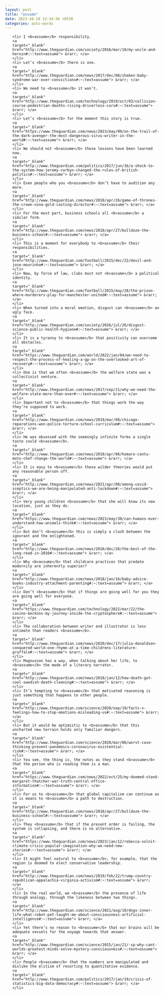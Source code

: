 ```yaml
---
layout: post
title: "assume"
date: 2023-10-10 12:34:56 +0530
categories: auto-words
---
```

<ol>

    <li> I <b>assume</b> responsibility.
    <a 
    target="_blank" 
    href="http://www.theguardian.com/society/2016/mar/10/my-uncle-and-heroin#:~:text=assume"> &rarr; </a>
    </li>
    <li> Let’s <b>assume</b> there is one.
    <a 
    target="_blank" 
    href="http://www.theguardian.com/news/2017/dec/08/shaken-baby-syndrome-war-over-convictions#:~:text=assume"> &rarr; </a>
    </li>
    <li> We need to <b>assume</b> it won’t.
    <a 
    target="_blank" 
    href="http://www.theguardian.com/technology/2019/oct/03/collision-course-pedestrian-deaths-rising-driverless-cars#:~:text=assume"> &rarr; </a>
    </li>
    <li> Let’s <b>assume</b> for the moment this story is true.
    <a 
    target="_blank" 
    href="https://www.theguardian.com/news/2023/may/09/on-the-trail-of-the-dark-avenger-the-most-dangerous-virus-writer-in-the-world#:~:text=assume"> &rarr; </a>
    </li>
    <li> We should not <b>assume</b> those lessons have been learned now.
    <a 
    target="_blank" 
    href="http://www.theguardian.com/politics/2017/jun/16/a-shock-to-the-system-how-jeremy-corbyn-changed-the-rules-of-british-politics#:~:text=assume"> &rarr; </a>
    </li>
    <li> Even people who you <b>assume</b> don’t have to audition any more.
    <a 
    target="_blank" 
    href="http://www.theguardian.com/news/2018/apr/26/game-of-thrones-the-crown-nina-gold-casting-director#:~:text=assume"> &rarr; </a>
    </li>
    <li> For the most part, business schools all <b>assume</b> a similar form.
    <a 
    target="_blank" 
    href="http://www.theguardian.com/news/2018/apr/27/bulldoze-the-business-school#:~:text=assume"> &rarr; </a>
    </li>
    <li> This is a moment for everybody to <b>assume</b> their responsibilities.
    <a 
    target="_blank" 
    href="http://www.theguardian.com/football/2015/dec/22/devil-and-jose-mourinho#:~:text=assume"> &rarr; </a>
    </li>
    <li> Now, by force of law, clubs must not <b>assume</b> a political identity.
    <a 
    target="_blank" 
    href="http://www.theguardian.com/football/2015/may/28/the-prison-where-murderers-play-for-manchester-united#:~:text=assume"> &rarr; </a>
    </li>
    <li> When turned into a moral emotion, disgust can <b>assume</b> an ugly face.
    <a 
    target="_blank" 
    href="http://www.theguardian.com/society/2016/jul/26/disgust-science-public-health-hygiene#:~:text=assume"> &rarr; </a>
    </li>
    <li> It is a tyranny to <b>assume</b> that positivity can overcome all obstacles.
    <a 
    target="_blank" 
    href="https://www.theguardian.com/world/2022/jan/04/we-need-to-respect-the-process-of-healing-a-gp-on-the-overlooked-art-of-recovery#:~:text=assume"> &rarr; </a>
    </li>
    <li> One is that we often <b>assume</b> the welfare state was a collectivist venture.
    <a 
    target="_blank" 
    href="http://www.theguardian.com/news/2017/sep/21/why-we-need-the-welfare-state-more-than-ever#:~:text=assume"> &rarr; </a>
    </li>
    <li> Important not to <b>assume</b> that things work the way they’re supposed to work.
    <a 
    target="_blank" 
    href="http://www.theguardian.com/news/2019/mar/08/chicago-reparations-won-police-torture-school-curriculum#:~:text=assume"> &rarr; </a>
    </li>
    <li> He was obsessed with the seemingly infinite forms a single taste could <b>assume</b>.
    <a 
    target="_blank" 
    href="http://www.theguardian.com/news/2018/apr/06/homaro-cantu-moto-chef-change-the-world#:~:text=assume"> &rarr; </a>
    </li>
    <li> It is easy to <b>assume</b> these wilder theories would put any reasonable person off.
    <a 
    target="_blank" 
    href="http://www.theguardian.com/news/2021/apr/08/among-covid-sceptics-we-are-being-manipulated-anti-lockdown#:~:text=assume"> &rarr; </a>
    </li>
    <li> Very young children <b>assume</b> that she will know its new location, just as they do.
    <a 
    target="_blank" 
    href="https://www.theguardian.com/news/2023/may/30/can-humans-ever-understand-how-animals-think#:~:text=assume"> &rarr; </a>
    </li>
    <li> But don’t <b>assume</b> this is simply a clash between the ignorant and the enlightened.
    <a 
    target="_blank" 
    href="http://www.theguardian.com/news/2016/dec/26/the-best-of-the-long-read-in-2016#:~:text=assume"> &rarr; </a>
    </li>
    <li> Why <b>assume</b> that childcare practices that predate modernity are inherently superior?
    <a 
    target="_blank" 
    href="http://www.theguardian.com/news/2018/jan/16/baby-advice-books-industry-attachment-parenting#:~:text=assume"> &rarr; </a>
    </li>
    <li> Don’t <b>assume</b> that if things are going well for you they are going well for everyone.
    <a 
    target="_blank" 
    href="https://www.theguardian.com/technology/2022/mar/22/the-casino-beckons-my-journey-inside-the-cryptosphere#:~:text=assume"> &rarr; </a>
    </li>
    <li> The collaboration between writer and illustrator is less intimate than readers <b>assume</b>.
    <a 
    target="_blank" 
    href="http://www.theguardian.com/news/2020/dec/17/julia-donaldson-conquered-world-one-rhyme-at-a-time-childrens-literature-gruffalo#:~:text=assume"> &rarr; </a>
    </li>
    <li> Magnusson has a way, when talking about her life, to <b>assume</b> the mode of a literary narrator.
    <a 
    target="_blank" 
    href="http://www.theguardian.com/news/2018/jan/12/how-death-got-cool-swedish-death-cleaning#:~:text=assume"> &rarr; </a>
    </li>
    <li> It’s tempting to <b>assume</b> that motivated reasoning is just something that happens to other people.
    <a 
    target="_blank" 
    href="http://www.theguardian.com/science/2020/sep/10/facts-v-feelings-how-to-stop-emotions-misleading-us#:~:text=assume"> &rarr; </a>
    </li>
    <li> But it would be optimistic to <b>assume</b> that this uncharted new terrain holds only familiar dangers.
    <a 
    target="_blank" 
    href="http://www.theguardian.com/science/2020/mar/06/worst-case-thinking-prevent-pandemics-coronavirus-existential-risk#:~:text=assume"> &rarr; </a>
    </li>
    <li> You see, the thing is, the notes as they stand <b>assume</b> that the person who is reading them is a man.
    <a 
    target="_blank" 
    href="https://www.theguardian.com/news/2022/oct/25/my-doomed-stand-margaret-thatcher-war-truth-central-office-information#:~:text=assume"> &rarr; </a>
    </li>
    <li> For us to <b>assume</b> that global capitalism can continue as it is means to <b>assume</b> a path to destruction.
    <a 
    target="_blank" 
    href="http://www.theguardian.com/news/2018/apr/27/bulldoze-the-business-school#:~:text=assume"> &rarr; </a>
    </li>
    <li> They <b>assume</b> that if the present order is failing, the system is collapsing, and there is no alternative.
    <a 
    target="_blank" 
    href="https://www.theguardian.com/news/2023/jan/12/rebecca-solnit-climate-crisis-popular-imagination-why-we-need-new-stories#:~:text=assume"> &rarr; </a>
    </li>
    <li> It might feel natural to <b>assume</b>, for example, that the region is doomed to elect conservative leadership.
    <a 
    target="_blank" 
    href="http://www.theguardian.com/news/2019/feb/22/trump-country-republican-appalachia-virginia-activism#:~:text=assume"> &rarr; </a>
    </li>
    <li> In the real world, we <b>assume</b> the presence of life through analogy, through the likeness between two things.
    <a 
    target="_blank" 
    href="http://www.theguardian.com/science/2021/aug/10/dogs-inner-life-what-robot-pet-taught-me-about-consciousness-artificial-intelligence#:~:text=assume"> &rarr; </a>
    </li>
    <li> Yet there’s no reason to <b>assume</b> that our brains will be adequate vessels for the voyage towards that answer.
    <a 
    target="_blank" 
    href="http://www.theguardian.com/science/2015/jan/21/-sp-why-cant-worlds-greatest-minds-solve-mystery-consciousness#:~:text=assume"> &rarr; </a>
    </li>
    <li> People <b>assume</b> that the numbers are manipulated and dislike the elitism of resorting to quantitative evidence.
    <a 
    target="_blank" 
    href="http://www.theguardian.com/politics/2017/jan/19/crisis-of-statistics-big-data-democracy#:~:text=assume"> &rarr; </a>
    </li>